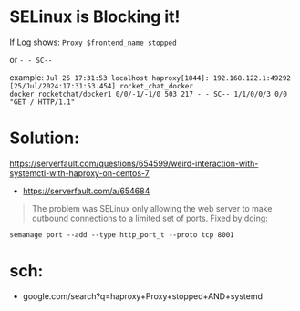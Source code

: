 # SELinux is Blocking it!
If Log shows: `Proxy $frontend_name stopped`

or `- - SC--`

example: `Jul 25 17:31:53 localhost haproxy[1844]: 192.168.122.1:49292 [25/Jul/2024:17:31:53.454] rocket_chat_docker docker_rocketchat/docker1 0/0/-1/-1/0 503 217 - - SC-- 1/1/0/0/3 0/0 "GET / HTTP/1.1"`

# Solution:
https://serverfault.com/questions/654599/weird-interaction-with-systemctl-with-haproxy-on-centos-7
- https://serverfault.com/a/654684

>The problem was SELinux only allowing the web server to make outbound connections to a limited set of ports.
>Fixed by doing:
```
semanage port --add --type http_port_t --proto tcp 8001
```

# sch:
- google.com/search?q=haproxy+Proxy+stopped+AND+systemd


